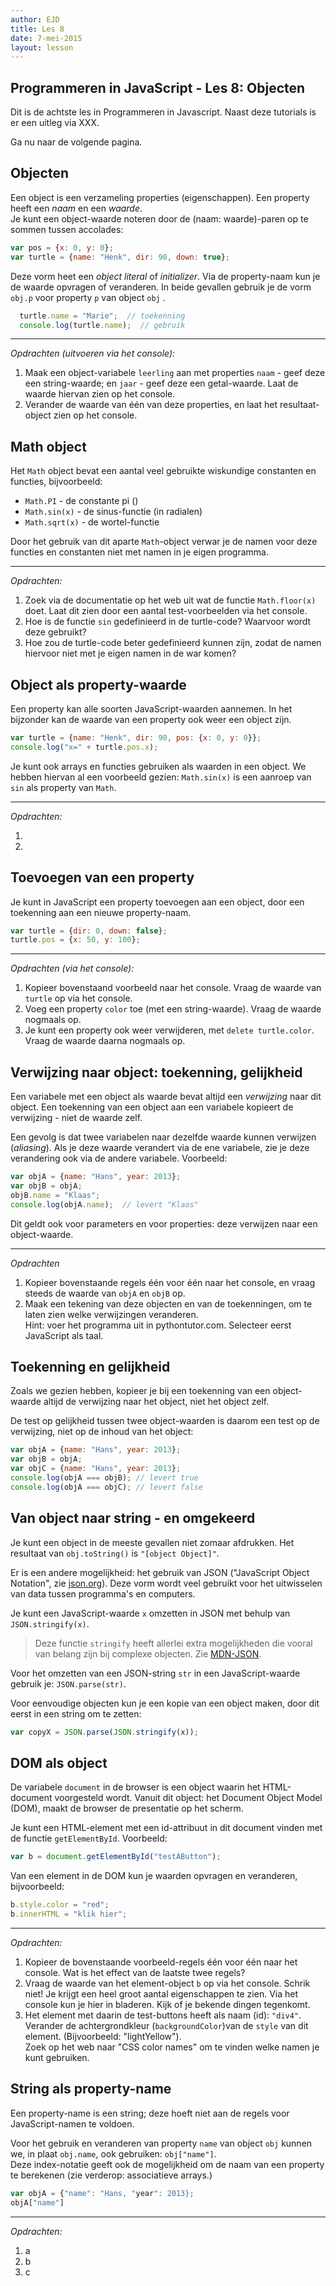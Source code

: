 ```yaml
---
author: EJD
title: Les 8
date: 7-mei-2015
layout: lesson
---
```



## Programmeren in JavaScript - Les 8: Objecten

Dit is de achtste les in Programmeren in Javascript. Naast deze tutorials is er een uitleg via XXX.

Ga nu naar de volgende pagina.


## Objecten

Een object is een verzameling properties (eigenschappen). Een property heeft een *naam* en een *waarde*. <br> Je kunt een object-waarde noteren door de (naam: waarde)-paren op te sommen tussen accolades:

```js
var pos = {x: 0, y: 0};
var turtle = {name: "Henk", dir: 90, down: true};
```

Deze vorm heet een *object literal* of *initializer*. Via de property-naam kun je de waarde opvragen of veranderen. In beide gevallen gebruik je de vorm  `obj.p` voor property `p` van object `obj` .

```js
  turtle.name = "Marie";  // toekenning
  console.log(turtle.name);  // gebruik
```

---

*Opdrachten (uitvoeren via het console):*

1. Maak een object-variabele `leerling` aan met properties `naam` - geef deze een string-waarde; en `jaar` - geef deze een getal-waarde. Laat de waarde hiervan zien op het console.
2. Verander de waarde van één van deze properties, en laat het resultaat-object zien op het console.


## Math object

Het `Math` object bevat een aantal veel gebruikte wiskundige constanten en functies, bijvoorbeeld:

* `Math.PI` - de constante pi ()
* `Math.sin(x)` - de sinus-functie (in radialen)
* `Math.sqrt(x)` - de wortel-functie

Door het gebruik van dit aparte `Math`-object verwar je de namen voor deze functies en constanten niet met namen in je eigen programma.

---

*Opdrachten:*

1. Zoek via de documentatie op het web uit wat de functie `Math.floor(x)` doet. Laat dit zien door een aantal test-voorbeelden via het console.
2. Hoe is de functie `sin` gedefinieerd in de turtle-code? Waarvoor wordt deze gebruikt?
3. Hoe zou de turtle-code beter gedefinieerd kunnen zijn, zodat de namen hiervoor niet met je eigen namen in de war komen?


## Object als property-waarde

Een property kan alle soorten JavaScript-waarden aannemen. In het bijzonder kan de waarde van een property ook weer een object zijn.

```js
var turtle = {name: "Henk", dir: 90, pos: {x: 0, y: 0}};
console.log("x=" + turtle.pos.x);

```

Je kunt ook arrays en functies gebruiken als waarden in een object. We hebben hiervan al een voorbeeld gezien: `Math.sin(x)` is een aanroep van `sin` als property van `Math`.

---

*Opdrachten:*

1. 
2.




## Toevoegen van een property

Je kunt in JavaScript een property toevoegen aan een object, door een toekenning aan een nieuwe property-naam.

```js
var turtle = {dir: 0, down: false};
turtle.pos = {x: 50, y: 100};
```

---

*Opdrachten (via het console):*

1. Kopieer bovenstaand voorbeeld naar het console. Vraag de waarde van `turtle` op via het console.
2. Voeg een property `color` toe (met een string-waarde). Vraag de waarde nogmaals op.
3. Je kunt een property ook weer verwijderen, met `delete turtle.color`. Vraag de waarde daarna nogmaals op.


## Verwijzing naar object: toekenning, gelijkheid

Een variabele met een object als waarde bevat altijd een *verwijzing* naar dit object. Een toekenning van een object aan een variabele kopieert de verwijzing - niet de waarde zelf.

Een gevolg is dat twee variabelen naar dezelfde waarde kunnen verwijzen (*aliasing*). Als je deze waarde verandert via de ene variabele, zie je deze verandering ook via de andere variabele. Voorbeeld:

```js
var objA = {name: "Hans", year: 2013};
var objB = objA;
objB.name = "Klaas";
console.log(objA.name);  // levert "Klaas"
```

Dit geldt ook voor parameters en voor properties: deze verwijzen naar een object-waarde.

---

*Opdrachten*

1. Kopieer bovenstaande regels één voor één naar het console, en vraag steeds de waarde van `objA` en `objB` op.
2. Maak een tekening van deze objecten en van de toekenningen, om te laten zien welke verwijzingen veranderen. <br> Hint: voer het programma uit in pythontutor.com. Selecteer eerst JavaScript als taal.


## Toekenning en gelijkheid

Zoals we gezien hebben, kopieer je bij een toekenning van een object-waarde altijd de verwijzing naar het object, niet het object zelf.

De test op gelijkheid tussen twee object-waarden is daarom een test op de verwijzing, niet op de inhoud van het object:

```js
var objA = {name: "Hans", year: 2013};
var objB = objA;
var objC = {name: "Hans", year: 2013};
console.log(objA === objB); // levert true
console.log(objA === objC); // levert false
```

## Van object naar string - en omgekeerd

Je kunt een object in de meeste gevallen niet zomaar afdrukken. Het resultaat van `obj.toString()` is `"[object Object]"`.

Er is een andere mogelijkheid: het gebruik van JSON ("JavaScript Object Notation", zie [json.org](http://json.org)). Deze vorm wordt veel gebruikt voor het uitwisselen van data tussen programma's en computers.

Je kunt een JavaScript-waarde `x` omzetten in JSON met behulp van `JSON.stringify(x)`.

> Deze functie `stringify` heeft allerlei extra mogelijkheden die vooral van belang zijn bij complexe objecten. Zie [MDN-JSON](https://developer.mozilla.org/en-US/docs/Web/JavaScript/Reference/Global_Objects/JSON/stringify).

Voor het omzetten van een JSON-string `str` in een JavaScript-waarde gebruik je: `JSON.parse(str)`.

Voor eenvoudige objecten kun je een kopie van een object maken, door dit eerst in een string om te zetten:

```js
var copyX = JSON.parse(JSON.stringify(x));
```


## DOM als object

De variabele `document` in de browser is een object waarin het HTML-document voorgesteld wordt. Vanuit dit object: het Document Object Model (DOM), maakt de browser de presentatie op het scherm.

Je kunt een HTML-element met een id-attribuut in dit document vinden met de functie `getElementById`. Voorbeeld:

```js
var b = document.getElementById("testAButton");
```

Van een element in de DOM kun je waarden opvragen en veranderen, bijvoorbeeld:

```js
b.style.color = "red";
b.innerHTML = "klik hier";
```

---

*Opdrachten:*

1. Kopieer de bovenstaande voorbeeld-regels één voor één naar het console. Wat is het effect van de laatste twee regels?
2. Vraag de waarde van het element-object `b` op via het console. Schrik niet! Je krijgt een heel groot aantal eigenschappen te zien. Via het console kun je hier in bladeren. Kijk of je bekende dingen tegenkomt.
3. Het element met daarin de test-buttons heeft als naam (id): `"div4"`. Verander de achtergrondkleur (`backgroundColor`)van de `style` van dit element. (Bijvoorbeeld: "lightYellow"). <br> Zoek op het web naar "CSS color names" om te vinden welke namen je kunt gebruiken.


## String als property-name

Een property-name is een string; deze hoeft niet aan de regels voor JavaScript-namen te voldoen.

Voor het gebruik en veranderen van property `name` van object `obj` kunnen we, in plaat `obj.name`, ook gebruiken: `obj["name"]`. <br> Deze index-notatie geeft ook de mogelijkheid om de naam van een property te berekenen (zie verderop: associatieve arrays.)

```js
var objA = {"name": "Hans, "year": 2013};
objA["name"]
```

---

*Opdrachten:*

1. a
2. b
3. c

